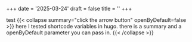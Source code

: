 +++
date = '2025-03-24'
draft = false
title = ''
+++

test
{{< collapse summary="click the arrow button" openByDefault=false >}}
here I tested shortcode variables in hugo.
there is a summary and a openByDefault parameter you can pass in.
{{< /collapse >}}
